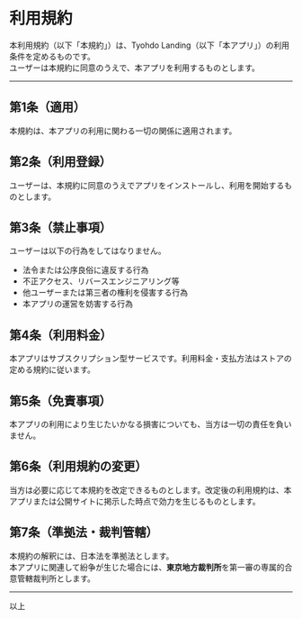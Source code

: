 # 利用規約

本利用規約（以下「本規約」）は、Tyohdo Landing（以下「本アプリ」）の利用条件を定めるものです。  
ユーザーは本規約に同意のうえで、本アプリを利用するものとします。

---

## 第1条（適用）
本規約は、本アプリの利用に関わる一切の関係に適用されます。

## 第2条（利用登録）
ユーザーは、本規約に同意のうえでアプリをインストールし、利用を開始するものとします。

## 第3条（禁止事項）
ユーザーは以下の行為をしてはなりません。

- 法令または公序良俗に違反する行為  
- 不正アクセス、リバースエンジニアリング等  
- 他ユーザーまたは第三者の権利を侵害する行為  
- 本アプリの運営を妨害する行為  

## 第4条（利用料金）
本アプリはサブスクリプション型サービスです。利用料金・支払方法はストアの定める規約に従います。

## 第5条（免責事項）
本アプリの利用により生じたいかなる損害についても、当方は一切の責任を負いません。

## 第6条（利用規約の変更）
当方は必要に応じて本規約を改定できるものとします。改定後の利用規約は、本アプリまたは公開サイトに掲示した時点で効力を生じるものとします。

## 第7条（準拠法・裁判管轄）
本規約の解釈には、日本法を準拠法とします。  
本アプリに関連して紛争が生じた場合には、**東京地方裁判所**を第一審の専属的合意管轄裁判所とします。

---

以上
